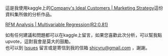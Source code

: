 這是我使用kaggle上的[Company's Ideal Customers | Marketing Strategy](https://www.kaggle.com/datasets/whenamancodes/customer-personality-analysis)這份資料集所做的分析作品。

[RFM Analysis | Multivariable Regression(R2:0.81)](https://www.kaggle.com/code/lisashintw/rfm-analysis-multivariable-regression-r2-0-81)

如有任何建議和問題都可以在kaggle上留言，如果您喜歡此次分析，可以幫我點upvote，這對我會是莫大的鼓勵。  
也可以到 [Issues](https://github.com/Andreaouou/Data-Analyst-Porfolio/issues) 留言或是寄信到我的信箱 shicyru@gmail.com ，謝謝。
